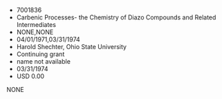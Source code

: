 * 7001836
* Carbenic Processes- the Chemistry of Diazo Compounds and Related Intermediates
* NONE,NONE
* 04/01/1971,03/31/1974
* Harold Shechter, Ohio State University
* Continuing grant
* name not available
* 03/31/1974
* USD 0.00

NONE